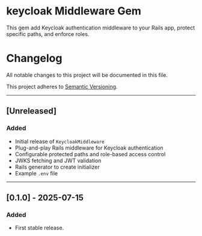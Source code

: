 
# keycloak Middleware Gem

This gem add Keycloak authentication middleware to your Rails app, protect specific paths, and enforce roles.

# Changelog

All notable changes to this project will be documented in this file.

This project adheres to [Semantic Versioning](https://semver.org/).

---

## [Unreleased]

### Added
- Initial release of `KeycloakMiddleware`
- Plug-and-play Rails middleware for Keycloak authentication
- Configurable protected paths and role-based access control
- JWKS fetching and JWT validation
- Rails generator to create initializer
- Example `.env` file

---

## [0.1.0] - 2025-07-15

### Added
- First stable release.